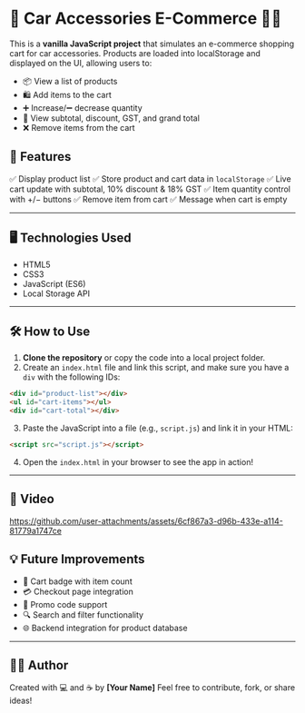 # 🛒 Car Accessories E-Commerce 🧼🚗

This is a **vanilla JavaScript project** that simulates an e-commerce shopping cart for car accessories. Products are loaded into localStorage and displayed on the UI, allowing users to:

* 📦 View a list of products
* 🛍 Add items to the cart
* ➕ Increase/➖ decrease quantity
* 🧾 View subtotal, discount, GST, and grand total
* ❌ Remove items from the cart

## 📁 Features

✅ Display product list
✅ Store product and cart data in `localStorage`
✅ Live cart update with subtotal, 10% discount & 18% GST
✅ Item quantity control with +/− buttons
✅ Remove item from cart
✅ Message when cart is empty

---

## 🖥️ Technologies Used

* HTML5
* CSS3
* JavaScript (ES6)
* Local Storage API

---

## 🛠️ How to Use

1. **Clone the repository** or copy the code into a local project folder.
2. Create an `index.html` file and link this script, and make sure you have a `div` with the following IDs:

```html
<div id="product-list"></div>
<ul id="cart-items"></ul>
<div id="cart-total"></div>
```

3. Paste the JavaScript into a file (e.g., `script.js`) and link it in your HTML:

```html
<script src="script.js"></script>
```

4. Open the `index.html` in your browser to see the app in action!

---

## 📸 Video





https://github.com/user-attachments/assets/6cf867a3-d96b-433e-a114-81779a1747ce










## 💡 Future Improvements

* 🛒 Cart badge with item count
* 💳 Checkout page integration
* 🧮 Promo code support
* 🔍 Search and filter functionality
* 🌐 Backend integration for product database

---

## 👨‍💻 Author

Created with 💻 and ☕ by **\[Your Name]**
Feel free to contribute, fork, or share ideas!




